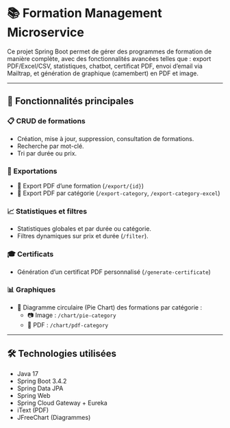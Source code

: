 # 📚 Formation Management Microservice

Ce projet Spring Boot permet de gérer des programmes de formation de manière complète, avec des fonctionnalités avancées telles que : export PDF/Excel/CSV, statistiques, chatbot, certificat PDF, envoi d’email via Mailtrap, et génération de graphique (camembert) en PDF et image.

---

## 🚀 Fonctionnalités principales

### 📋 CRUD de formations
- Création, mise à jour, suppression, consultation de formations.
- Recherche par mot-clé.
- Tri par durée ou prix.



### 📁 Exportations
- 🔹 Export PDF d’une formation (`/export/{id}`)
- 🔹 Export PDF par catégorie (`/export-category`, `/export-category-excel`)


### 📈 Statistiques et filtres
- Statistiques globales et par durée ou catégorie.
- Filtres dynamiques sur prix et durée (`/filter`).

### 🎓 Certificats
- Génération d’un certificat PDF personnalisé (`/generate-certificate`)

### 📊 Graphiques
- 🥧 Diagramme circulaire (Pie Chart) des formations par catégorie :
  - 📷 Image : `/chart/pie-category`
  - 📄 PDF : `/chart/pdf-category`

---

## 🛠️ Technologies utilisées

- Java 17
- Spring Boot 3.4.2
- Spring Data JPA
- Spring Web
- Spring Cloud Gateway + Eureka 
- iText (PDF)
- JFreeChart (Diagrammes)



